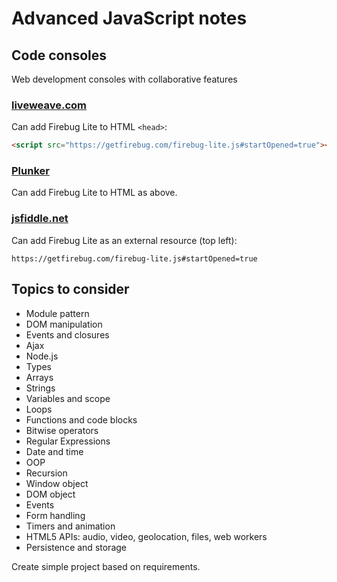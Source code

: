# Advanced JavaScript notes

## Code consoles
Web development consoles with collaborative features

### [liveweave.com](https://liveweave.com/)
Can add Firebug Lite to HTML `<head>`:

```html
<script src="https://getfirebug.com/firebug-lite.js#startOpened=true"></script>
```

### [Plunker](http://plnkr.co/)
Can add Firebug Lite to HTML as above.

### [jsfiddle.net](https://jsfiddle.net/)
Can add Firebug Lite as an external resource (top left):

```
https://getfirebug.com/firebug-lite.js#startOpened=true
```


## Topics to consider

* Module pattern
* DOM manipulation
* Events and closures
* Ajax
* Node.js
* Types
* Arrays
* Strings
* Variables and scope
* Loops
* Functions and code blocks
* Bitwise operators
* Regular Expressions
* Date and time
* OOP
* Recursion
* Window object
* DOM object
* Events
* Form handling
* Timers and animation
* HTML5 APIs: audio, video, geolocation, files, web workers
* Persistence and storage

Create simple project based on requirements.
